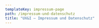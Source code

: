```yaml
---
templateKey: impressum-page
path: /impressum-und-datenschutz
title: "UX&I – Impressum und Datenschutz"
---
```

